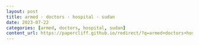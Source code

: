 ```yaml
---
layout: post
title: armed · doctors · hospital · sudan
date: 2023-07-22
categories: [armed, doctors, hospital, sudan]
content_url: https://papercliff.github.io/redirect/?q=armed+doctors+hospital+sudan&tbs=cdr:1,cd_min:7/21/2023,cd_max:7/23/2023
---
```

